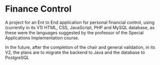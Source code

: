 # Finance Control

A project for an Ent to End application for personal financial control, using (currently in its V1) HTML, CSS, JavaScript, PHP and MySQL database, as these were the languages ​​suggested by the professor of the Special Applications Implementation course.

In the future, after the completion of the chair and general validation, in its V2, the plans are to migrate the backend to Java and the database to PostgreSQL
